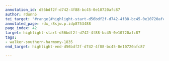 ```yaml
---
annotation_id: d56bdf2f-d742-4f88-bc45-0e10720afc87
author: rdunn5
tei_target: "#range(#highlight-start-d56bdf2f-d742-4f88-bc45-0e10720afc87, #highlight-end-d56bdf2f-d742-4f88-bc45-0e10720afc87)"
annotated_page: rdx_r8sjw.p.idp8753488
page_index: 42
target: highlight-start-d56bdf2f-d742-4f88-bc45-0e10720afc87
tags:
- walker-southern-harmony-1835
end_target: highlight-end-d56bdf2f-d742-4f88-bc45-0e10720afc87

---
```

